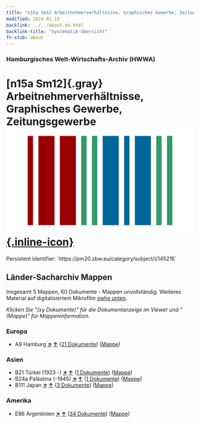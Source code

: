 ```yaml
---
title: "n15a Sm12 Arbeitnehmerverhältnisse, Graphisches Gewerbe, Zeitungsgewerbe"
modified: 2024-01-13
backlink: ../../about.de.html
backlink-title: "Systematik-Übersicht"
fn-stub: about
---
```


### Hamburgisches Welt-Wirtschafts-Archiv (HWWA)

# [n15a Sm12]{.gray}&#8201; Arbeitnehmerverhältnisse, Graphisches Gewerbe, Zeitungsgewerbe &#160; [![Wikidata](/images/Wikidata-logo.svg "Wikidata"){.inline-icon}](http://www.wikidata.org/entity/Q104710808)

<div class="hint">Persistent Identifier: `https://pm20.zbw.eu/category/subject/i/145216`</div>







## Länder-Sacharchiv Mappen






Insgesamt 5 Mappen, 60 Dokumente - Mappen unvollständig. Weiteres Material auf digitalisiertem Mikrofilm [siehe unten](#filmsections).

_Klicken Sie "(xy Dokumente)" für die Dokumentanzeige im Viewer und "(Mappe)" für Mappeninformation._




### Europa

- A9 Hamburg [**&nearr;**](../../../geo/i/140905/about.de.html "Hamburg (alle Mappen)") [**&uarr;**](../../../geo/about.de.html#A9 "Ländersystematik") (<a href="https://pm20.zbw.eu/iiifview/folder/sh/140905,145216" title="über: Hamburg : Arbeitnehmerverhältnisse, Graphisches Gewerbe, Zeitungsgewerbe" target="_blank">21 Dokumente</a>) ([Mappe](../../../../folder/sh/1409xx/140905/1452xx/145216/about.de.html))

### Asien

- B21 Türkei (1923 -) [**&nearr;**](../../../geo/i/141111/about.de.html "Türkei (1923 -) (alle Mappen)") [**&uarr;**](../../../geo/about.de.html#B21 "Ländersystematik") (<a href="https://pm20.zbw.eu/iiifview/folder/sh/141111,145216" title="über: Türkei (1923 -) : Arbeitnehmerverhältnisse, Graphisches Gewerbe, Zeitungsgewerbe" target="_blank">1 Dokumente</a>) ([Mappe](../../../../folder/sh/1411xx/141111/1452xx/145216/about.de.html))
- B24a Palästina (-1945) [**&nearr;**](../../../geo/i/141115/about.de.html "Palästina (-1945) (alle Mappen)") [**&uarr;**](../../../geo/about.de.html#B24a "Ländersystematik") (<a href="https://pm20.zbw.eu/iiifview/folder/sh/141115,145216" title="über: Palästina (-1945) : Arbeitnehmerverhältnisse, Graphisches Gewerbe, Zeitungsgewerbe" target="_blank">1 Dokumente</a>) ([Mappe](../../../../folder/sh/1411xx/141115/1452xx/145216/about.de.html))
- B111 Japan [**&nearr;**](../../../geo/i/141272/about.de.html "Japan (alle Mappen)") [**&uarr;**](../../../geo/about.de.html#B111 "Ländersystematik") (<a href="https://pm20.zbw.eu/iiifview/folder/sh/141272,145216" title="über: Japan : Arbeitnehmerverhältnisse, Graphisches Gewerbe, Zeitungsgewerbe" target="_blank">3 Dokumente</a>) ([Mappe](../../../../folder/sh/1412xx/141272/1452xx/145216/about.de.html))

### Amerika

- E86 Argentinien [**&nearr;**](../../../geo/i/141692/about.de.html "Argentinien (alle Mappen)") [**&uarr;**](../../../geo/about.de.html#E86 "Ländersystematik") (<a href="https://pm20.zbw.eu/iiifview/folder/sh/141692,145216" title="über: Argentinien : Arbeitnehmerverhältnisse, Graphisches Gewerbe, Zeitungsgewerbe" target="_blank">34 Dokumente</a>) ([Mappe](../../../../folder/sh/1416xx/141692/1452xx/145216/about.de.html))



<a id="filmsections" />













